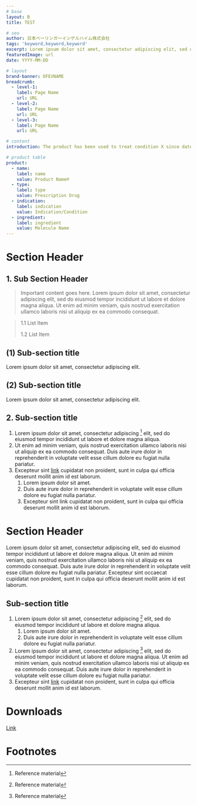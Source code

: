 ```yaml
---
# base
layout: B
title: TEST

# seo
author: 日本ベーリンガーインゲルハイム株式会社
tags: 'keyword,keyword,keyword'
excerpt: Lorem ipsum dolor sit amet, consectetur adipiscing elit, sed do tempor. Lorem ipsum dolor sit amet, consectetur adipiscing elit, sed do tempor.
featuredImage: url
date: YYYY-MM-DD

# layout
brand-banner: OFEVNAME
breadcrumb:
  - level-1: 
    label: Page Name
    url: URL
  - level-2: 
    label: Page Name
    url: URL
  - level-3: 
    label: Page Name
    url: URL

# content 
introduction: The product has been used to treat condition X since date Y. Lorem ipsum dolor sit amet, consectetur adipiscing elit, sed do tempor. Lorem ipsum dolor sit amet, consectetur adipiscing elit, sed do tempor.

# product table
product:
  - name: 
    label: name
    value: Product Name®
  - type: 
    label: type
    value: Prescription Drug
  - indication: 
    label: indication
    value: Indication/Condition
  - ingredient: 
    label: ingredient
    value: Molecule Name
---
```



# Section Header

## 1. Sub Section Header

> Important content goes here. Lorem ipsum dolor sit amet, consectetur adipiscing elit, sed do eiusmod tempor incididunt ut labore et dolore magna aliqua. Ut enim ad minim veniam, quis nostrud exercitation ullamco laboris nisi ut aliquip ex ea commodo consequat.


> 1.1 List Item
>
> 1.2 List Item

## (1) Sub-section title

Lorem ipsum dolor sit amet, consectetur adipiscing elit. 

## (2) Sub-section title

Lorem ipsum dolor sit amet, consectetur adipiscing elit. 

## 2. Sub-section title

1. Lorem ipsum dolor sit amet, consectetur adipiscing [^1] elit, sed do eiusmod tempor incididunt ut labore et dolore magna aliqua. 
2. Ut enim ad minim veniam, quis nostrud exercitation ullamco laboris nisi ut aliquip ex ea commodo consequat. Duis aute irure dolor in reprehenderit in voluptate velit esse cillum dolore eu fugiat nulla pariatur.
3. Excepteur sint [link](url) cupidatat non proident, sunt in culpa qui officia deserunt mollit anim id est laborum.
	1. Lorem ipsum dolor sit amet. 
	2. Duis aute irure dolor in reprehenderit in voluptate velit esse cillum dolore eu fugiat nulla pariatur. 
	3. Excepteur sint link cupidatat non proident, sunt in culpa qui officia deserunt mollit anim id est laborum.


# Section Header

Lorem ipsum dolor sit amet, consectetur adipiscing elit, sed do eiusmod tempor incididunt ut labore et dolore magna aliqua. Ut enim ad minim veniam, quis nostrud exercitation ullamco laboris nisi ut aliquip ex ea commodo consequat. Duis aute irure dolor in reprehenderit in voluptate velit esse cillum dolore eu fugiat nulla pariatur. Excepteur sint occaecat cupidatat non proident, sunt in culpa qui officia deserunt mollit anim id est laborum.


## Sub-section title

1. Lorem ipsum dolor sit amet, consectetur adipiscing [^2] elit, sed do eiusmod tempor incididunt ut labore et dolore magna aliqua.
	1. Lorem ipsum dolor sit amet. 
	2. Duis aute irure dolor in reprehenderit in voluptate velit esse cillum dolore eu fugiat nulla pariatur. 
2. Lorem ipsum dolor sit amet, consectetur adipiscing [^3] elit, sed do eiusmod tempor incididunt ut labore et dolore magna aliqua. Ut enim ad minim veniam, quis nostrud exercitation ullamco laboris nisi ut aliquip ex ea commodo consequat. Duis aute irure dolor in reprehenderit in voluptate velit esse cillum dolore eu fugiat nulla pariatur. 
3. Excepteur sint [link](url) cupidatat non proident, sunt in culpa qui officia deserunt mollit anim id est laborum. 


# Downloads

[Link](url)


# Footnotes

[^1]: Reference material
[^2]: Reference material
[^3]: Reference material
<!--stackedit_data:
eyJoaXN0b3J5IjpbLTE0MTAxNzM0OTVdfQ==
-->